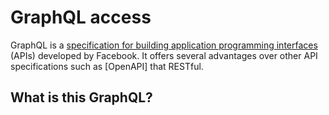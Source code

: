 # GraphQL access

GraphQL is a [specification for building application programming
interfaces](https://graphql.org) (APIs) developed by Facebook. It
offers several advantages over other API specifications such as
[OpenAPI] that RESTful.

## What is this GraphQL?

